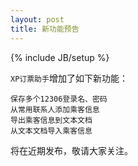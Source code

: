 ```yaml
---
layout: post
title: 新功能预告
---
```


{% include JB/setup %}

`XP订票助手`增加了如下新功能：
	
	保存多个12306登录名、密码
	从常用联系人添加乘客信息
	导出乘客信息到文本文档
	从文本文档导入乘客信息

将在近期发布，敬请大家关注。


